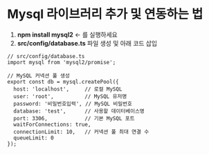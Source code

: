 # Mysql 라이브러리 추가 및 연동하는 법

1. **npm install mysql2** <- 를 실행하세요
2. **src/config/database.ts** 파일 생성 및 아래 코드 삽입

```
// src/config/database.ts
import mysql from 'mysql2/promise';

// MySQL 커넥션 풀 생성
export const db = mysql.createPool({
  host: 'localhost',     // 로컬 MySQL
  user: 'root',          // MySQL 유저명
  password: '비밀번호입력', // MySQL 비밀번호
  database: 'test',      // 사용할 데이터베이스명
  port: 3306,            // 기본 MySQL 포트
  waitForConnections: true,
  connectionLimit: 10,   // 커넥션 풀 최대 연결 수
  queueLimit: 0
});

```
